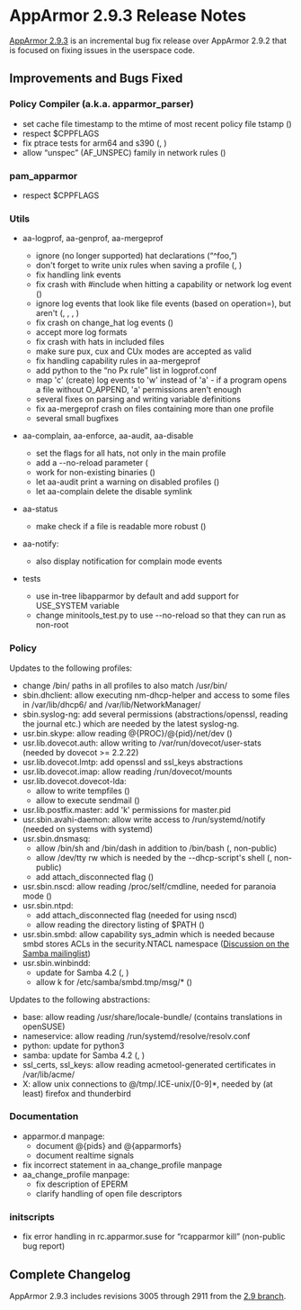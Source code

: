 AppArmor 2.9.3 Release Notes
============================

[AppArmor 2.9.3](https://launchpad.net/apparmor/+milestone/2.9.3)
is an incremental bug fix release over AppArmor 2.9.2 that is focused
on fixing issues in the userspace code.

Improvements and Bugs Fixed
---------------------------

### Policy Compiler (a.k.a. apparmor\_parser)

-   set cache file timestamp to the mtime of most recent policy file tstamp ()
-   respect $CPPFLAGS
-   fix ptrace tests for arm64 and s390 (, )
-   allow “unspec” (AF\_UNSPEC) family in network rules ()

### pam\_apparmor

-   respect $CPPFLAGS

### Utils

-   aa-logprof, aa-genprof, aa-mergeprof
    -   ignore (no longer supported) hat declarations (“^foo,”)
    -   don't forget to write unix rules when saving a profile (, )
    -   fix handling link events
    -   fix crash with \#include <directory> when hitting a capability or network log event ()
    -   ignore log events that look like file events (based on operation=), but aren't (, , , )
    -   fix crash on change\_hat log events ()
    -   accept more log formats
    -   fix crash with hats in included files
    -   make sure pux, cux and CUx modes are accepted as valid
    -   fix handling capability rules in aa-mergeprof
    -   add python to the “no Px rule” list in logprof.conf
    -   map 'c' (create) log events to 'w' instead of 'a' - if a program opens a file without O\_APPEND, 'a' permissions aren't enough
    -   several fixes on parsing and writing variable definitions
    -   fix aa-mergeprof crash on files containing more than one profile
    -   several small bugfixes

-   aa-complain, aa-enforce, aa-audit, aa-disable
    -   set the flags for all hats, not only in the main profile
    -   add a --no-reload parameter (
    -   work for non-existing binaries ()
    -   let aa-audit print a warning on disabled profiles ()
    -   let aa-complain delete the disable symlink

-   aa-status
    -   make check if a file is readable more robust ()

-   aa-notify:
    -   also display notification for complain mode events

-   tests
    -   use in-tree libapparmor by default and add support for USE\_SYSTEM variable
    -   change minitools\_test.py to use --no-reload so that they can run as non-root

### Policy

Updates to the following profiles:

-   change /bin/ paths in all profiles to also match /usr/bin/
-   sbin.dhclient: allow executing nm-dhcp-helper and access to some files in /var/lib/dhcp6/ and /var/lib/NetworkManager/
-   sbin.syslog-ng: add several permissions (abstractions/openssl, reading the journal etc.) which are needed by the latest syslog-ng.
-   usr.bin.skype: allow reading @{PROC}/@{pid}/net/dev ()
-   usr.lib.dovecot.auth: allow writing to /var/run/dovecot/user-stats (needed by dovecot &gt;= 2.2.22)
-   usr.lib.dovecot.lmtp: add openssl and ssl\_keys abstractions
-   usr.lib.dovecot.imap: allow reading /run/dovecot/mounts
-   usr.lib.dovecot.dovecot-lda:
    -   allow to write tempfiles ()
    -   allow to execute sendmail ()
-   usr.lib.postfix.master: add 'k' permissions for master.pid
-   usr.sbin.avahi-daemon: allow write access to /run/systemd/notify (needed on systems with systemd)
-   usr.sbin.dnsmasq:
    -   allow /bin/sh and /bin/dash in addition to /bin/bash (, non-public)
    -   allow /dev/tty rw which is needed by the --dhcp-script's shell (, non-public)
    -   add attach\_disconnected flag ()
-   usr.sbin.nscd: allow reading /proc/self/cmdline, needed for paranoia mode ()
-   usr.sbin.ntpd:
    -   add attach\_disconnected flag (needed for using nscd)
    -   allow reading the directory listing of $PATH ()
-   usr.sbin.smbd: allow capability sys\_admin which is needed because smbd stores ACLs in the security.NTACL namespace ([Discussion on the Samba mailinglist](http://samba-technical.samba.narkive.com/eHtOW8DE/nt-acls-using-the-security-namespace-for-ntacl-considered-improper))
-   usr.sbin.winbindd:
    -   update for Samba 4.2 (, )
    -   allow k for /etc/samba/smbd.tmp/msg/\* ()

Updates to the following abstractions:

-   base: allow reading /usr/share/locale-bundle/ (contains translations in openSUSE)
-   nameservice: allow reading /run/systemd/resolve/resolv.conf
-   python: update for python3
-   samba: update for Samba 4.2 (, )
-   ssl\_certs, ssl\_keys: allow reading acmetool-generated certificates in /var/lib/acme/
-   X: allow unix connections to @/tmp/.ICE-unix/\[0-9\]\*, needed by (at least) firefox and thunderbird

### Documentation

-   apparmor.d manpage:
    -   document @{pids} and @{apparmorfs}
    -   document realtime signals
-   fix incorrect statement in aa\_change\_profile manpage
-   aa\_change\_profile manpage:
    -   fix description of EPERM
    -   clarify handling of open file descriptors

### initscripts

-   fix error handling in rc.apparmor.suse for “rcapparmor kill” (non-public bug report)

Complete Changelog
------------------

AppArmor 2.9.3 includes revisions 3005 through 2911 from the [2.9
branch](http://bazaar.launchpad.net/~apparmor-dev/apparmor/2.9/changes/3004?start_revid=2911).
